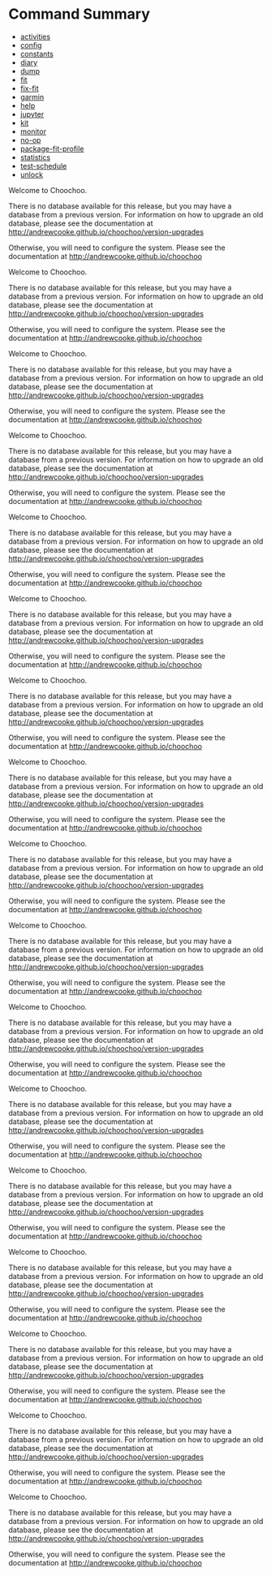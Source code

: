 
# Command Summary

* [activities](#activities)
* [config](#config)
* [constants](#constants)
* [diary](#diary)
* [dump](#dump)
* [fit](#fit)
* [fix-fit](#fix-fit)
* [garmin](#garmin)
* [help](#help)
* [jupyter](#jupyter)
* [kit](#kit)
* [monitor](#monitor)
* [no-op](#no-op)
* [package-fit-profile](#package-fit-profile)
* [statistics](#statistics)
* [test-schedule](#test-schedule)
* [unlock](#unlock)


Welcome to Choochoo.

There is no database available for this release, but you may have a database
from a previous version. For information on how to upgrade an old database, 
please see the documentation at
http://andrewcooke.github.io/choochoo/version-upgrades

Otherwise, you will need to configure the system. Please see the documentation
at http://andrewcooke.github.io/choochoo



Welcome to Choochoo.

There is no database available for this release, but you may have a database
from a previous version. For information on how to upgrade an old database, 
please see the documentation at
http://andrewcooke.github.io/choochoo/version-upgrades

Otherwise, you will need to configure the system. Please see the documentation
at http://andrewcooke.github.io/choochoo



Welcome to Choochoo.

There is no database available for this release, but you may have a database
from a previous version. For information on how to upgrade an old database, 
please see the documentation at
http://andrewcooke.github.io/choochoo/version-upgrades

Otherwise, you will need to configure the system. Please see the documentation
at http://andrewcooke.github.io/choochoo



Welcome to Choochoo.

There is no database available for this release, but you may have a database
from a previous version. For information on how to upgrade an old database, 
please see the documentation at
http://andrewcooke.github.io/choochoo/version-upgrades

Otherwise, you will need to configure the system. Please see the documentation
at http://andrewcooke.github.io/choochoo



Welcome to Choochoo.

There is no database available for this release, but you may have a database
from a previous version. For information on how to upgrade an old database, 
please see the documentation at
http://andrewcooke.github.io/choochoo/version-upgrades

Otherwise, you will need to configure the system. Please see the documentation
at http://andrewcooke.github.io/choochoo



Welcome to Choochoo.

There is no database available for this release, but you may have a database
from a previous version. For information on how to upgrade an old database, 
please see the documentation at
http://andrewcooke.github.io/choochoo/version-upgrades

Otherwise, you will need to configure the system. Please see the documentation
at http://andrewcooke.github.io/choochoo



Welcome to Choochoo.

There is no database available for this release, but you may have a database
from a previous version. For information on how to upgrade an old database, 
please see the documentation at
http://andrewcooke.github.io/choochoo/version-upgrades

Otherwise, you will need to configure the system. Please see the documentation
at http://andrewcooke.github.io/choochoo



Welcome to Choochoo.

There is no database available for this release, but you may have a database
from a previous version. For information on how to upgrade an old database, 
please see the documentation at
http://andrewcooke.github.io/choochoo/version-upgrades

Otherwise, you will need to configure the system. Please see the documentation
at http://andrewcooke.github.io/choochoo



Welcome to Choochoo.

There is no database available for this release, but you may have a database
from a previous version. For information on how to upgrade an old database, 
please see the documentation at
http://andrewcooke.github.io/choochoo/version-upgrades

Otherwise, you will need to configure the system. Please see the documentation
at http://andrewcooke.github.io/choochoo



Welcome to Choochoo.

There is no database available for this release, but you may have a database
from a previous version. For information on how to upgrade an old database, 
please see the documentation at
http://andrewcooke.github.io/choochoo/version-upgrades

Otherwise, you will need to configure the system. Please see the documentation
at http://andrewcooke.github.io/choochoo



Welcome to Choochoo.

There is no database available for this release, but you may have a database
from a previous version. For information on how to upgrade an old database, 
please see the documentation at
http://andrewcooke.github.io/choochoo/version-upgrades

Otherwise, you will need to configure the system. Please see the documentation
at http://andrewcooke.github.io/choochoo



Welcome to Choochoo.

There is no database available for this release, but you may have a database
from a previous version. For information on how to upgrade an old database, 
please see the documentation at
http://andrewcooke.github.io/choochoo/version-upgrades

Otherwise, you will need to configure the system. Please see the documentation
at http://andrewcooke.github.io/choochoo



Welcome to Choochoo.

There is no database available for this release, but you may have a database
from a previous version. For information on how to upgrade an old database, 
please see the documentation at
http://andrewcooke.github.io/choochoo/version-upgrades

Otherwise, you will need to configure the system. Please see the documentation
at http://andrewcooke.github.io/choochoo



Welcome to Choochoo.

There is no database available for this release, but you may have a database
from a previous version. For information on how to upgrade an old database, 
please see the documentation at
http://andrewcooke.github.io/choochoo/version-upgrades

Otherwise, you will need to configure the system. Please see the documentation
at http://andrewcooke.github.io/choochoo



Welcome to Choochoo.

There is no database available for this release, but you may have a database
from a previous version. For information on how to upgrade an old database, 
please see the documentation at
http://andrewcooke.github.io/choochoo/version-upgrades

Otherwise, you will need to configure the system. Please see the documentation
at http://andrewcooke.github.io/choochoo



Welcome to Choochoo.

There is no database available for this release, but you may have a database
from a previous version. For information on how to upgrade an old database, 
please see the documentation at
http://andrewcooke.github.io/choochoo/version-upgrades

Otherwise, you will need to configure the system. Please see the documentation
at http://andrewcooke.github.io/choochoo



Welcome to Choochoo.

There is no database available for this release, but you may have a database
from a previous version. For information on how to upgrade an old database, 
please see the documentation at
http://andrewcooke.github.io/choochoo/version-upgrades

Otherwise, you will need to configure the system. Please see the documentation
at http://andrewcooke.github.io/choochoo

